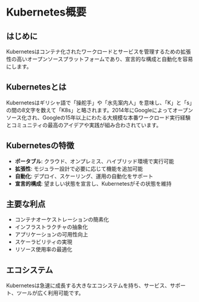 # Kubernetes概要

## はじめに
Kubernetesはコンテナ化されたワークロードとサービスを管理するための拡張性の高いオープンソースプラットフォームであり、宣言的な構成と自動化を容易にします。

## Kubernetesとは
Kubernetesはギリシャ語で「操舵手」や「水先案内人」を意味し、「K」と「s」の間の8文字を数えて「K8s」と略されます。2014年にGoogleによってオープンソース化され、Googleの15年以上にわたる大規模な本番ワークロード実行経験とコミュニティの最高のアイデアや実践が組み合わされています。

## Kubernetesの特徴
- **ポータブル**: クラウド、オンプレミス、ハイブリッド環境で実行可能
- **拡張性**: モジュラー設計で必要に応じて機能を追加可能
- **自動化**: デプロイ、スケーリング、運用の自動化をサポート
- **宣言的構成**: 望ましい状態を宣言し、Kubernetesがその状態を維持

## 主要な利点
- コンテナオーケストレーションの簡素化
- インフラストラクチャの抽象化
- アプリケーションの可用性向上
- スケーラビリティの実現
- リソース使用率の最適化

## エコシステム
Kubernetesは急速に成長する大きなエコシステムを持ち、サービス、サポート、ツールが広く利用可能です。
